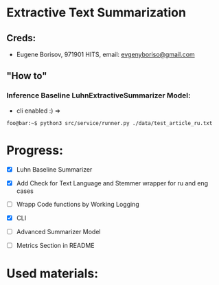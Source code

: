 # Extractive Text Summarization

## Creds:
* Eugene Borisov, 971901 HITS, email: evgenyboriso@gmail.com

## "How to"

### Inference Baseline LuhnExtractiveSummarizer Model:
* cli enabled :) =>
```
foo@bar:~$ python3 src/service/runner.py ./data/test_article_ru.txt
```


# Progress: 
- [x] Luhn Baseline Summarizer
- [x] Add Check for Text Language and Stemmer wrapper for ru and eng cases
- [ ] Wrapp Code functions by Working Logging
- [x] CLI
- [ ] Advanced Summarizer Model
- [ ] Metrics Section in README


# Used materials: